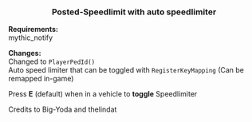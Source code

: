 <h3 align='center'>Posted-Speedlimit with auto speedlimiter</h3>

**Requirements:** \
mythic_notify

**Changes:** \
Changed to ``PlayerPedId()`` \
Auto speed limiter that can be toggled with ``RegisterKeyMapping`` (Can be remapped in-game)

Press **E** (default) when in a vehicle to **toggle** Speedlimiter


Credits to Big-Yoda and thelindat
